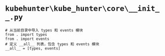 # `kubehunter\kube_hunter\core\__init__.py`

```
# 从当前目录中导入 types 和 events 模块
from . import types
from . import events
# 定义 __all__ 列表，包含 types 和 events 模块
__all__ = [types, events]
```